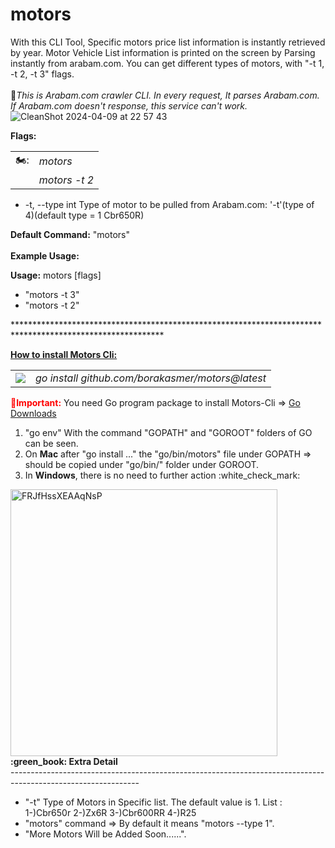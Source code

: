 # motors
With this CLI Tool, Specific motors price list information is instantly retrieved by year. Motor Vehicle List information is printed on the screen by Parsing instantly from arabam.com. You can get different types of motors, with "-t 1, -t 2, -t 3" flags.<br><br>
&#x1F34E;<I>This is Arabam.com crawler CLI. In every request, It parses Arabam.com. If Arabam.com doesn't response, this service can't work.</I>
![CleanShot 2024-04-09 at 22 57 43](https://github.com/borakasmer/motors/assets/9459881/6e281b1a-6e49-46ce-8b23-5c8843829340) <br>

<b>Flags:</b>
<table><tr><td>🏍️:</td><td><I>motors</I></td></tr><tr><td></td><td><I>motors -t 2</T></td></tr></table>
<ul>
  <li> -t, --type int   Type of motor to be pulled from Arabam.com: '-t'(type of 4)(default type = 1 Cbr650R)</li>  
</ul>

<b>Default Command:</b> "motors" </br></br>
<b>Example Usage:</b>

<b>Usage:</b>
  motors [flags]
<ul>
  <li>"motors -t 3"</li>
  <li>"motors -t 2"</li> 
</ul>
**********************************************************************************************************</br>

<b><u>How to install Motors Cli:</u></b><br>

<table><tr><td><img src="https://user-images.githubusercontent.com/9459881/165053981-38543faf-4bae-4500-8c28-fd5f497e0f46.gif"></img></td>
  <td><i>go install github.com/borakasmer/motors@latest</i></td></tr></table>

<span style="color: red"><b>&#x1F534;Important:</b></span> You need Go program package to install Motors-Cli => <a href="https://go.dev/dl/" target="_blank">Go Downloads</a> </br>
<ol>
  <li>"go env" With the command "GOPATH" and "GOROOT" folders of GO can be seen.</li>
  <li>On <b>Mac</b> after "go install ..." the "go/bin/motors" file under GOPATH => should be copied under "go/bin/" folder under GOROOT.</li>
  <li>In <b>Windows</b>, there is no need to further action :white_check_mark:</li>
</ol>
<img width="427" alt="FRJfHssXEAAqNsP" src="https://user-images.githubusercontent.com/9459881/165074359-572ca085-b1bd-4dbc-840f-43b1690a6319.png">
<b>:green_book: Extra Detail</b><br>
--------------------------------------------------------------------------------------------------------------
<ul>
  <li> "-t" Type of Motors in Specific list. The default value is 1. List : 1-)Cbr650r 2-)Zx6R 3-)Cbr600RR 4-)R25 </li>  
  <li> "motors" command => By default it means "motors --type 1".</li>
  <li> "More Motors Will be Added Soon......".</li>
<ul>
    

